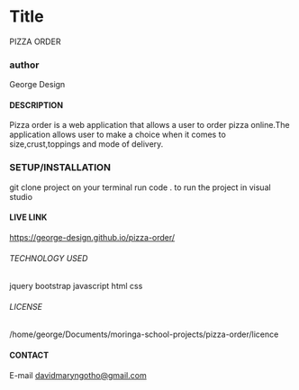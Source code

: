 # Title
PIZZA ORDER
### author
George Design
#### DESCRIPTION
Pizza order is a web application that allows a user to order pizza online.The application allows user to make a choice when it comes to size,crust,toppings and mode of delivery.



### SETUP/INSTALLATION

git clone project
on your terminal run code . to run the project in visual studio
#### LIVE LINK
https://george-design.github.io/pizza-order/



###### TECHNOLOGY USED 
jquery
bootstrap
javascript
html
css
###### LICENSE
/home/george/Documents/moringa-school-projects/pizza-order/licence
#### CONTACT
E-mail davidmaryngotho@gmail.com
